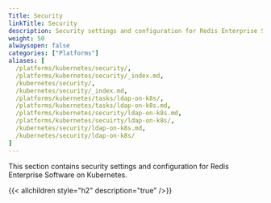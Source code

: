 ```yaml
---
Title: Security
linkTitle: Security
description: Security settings and configuration for Redis Enterprise Software on Kubernetes
weight: 50
alwaysopen: false
categories: ["Platforms"]
aliases: [
  /platforms/kubernetes/security/,
  /platforms/kubernetes/security/_index.md,
  /kubernetes/security/,
  /kubernetes/security/_index.md,
  /platforms/kubernetes/tasks/ldap-on-k8s/,
  /platforms/kubernetes/tasks/ldap-on-k8s.md,
  /platforms/kubernetes/security/ldap-on-k8s.md,
  /platforms/kubernetes/secuirty/ldap-on-k8s/,
  /kubernetes/security/ldap-on-k8s.md,
  /kubernetes/security/ldap-on-k8s/
]
---
```


This section contains security settings and configuration for Redis Enterprise Software on Kubernetes.

{{< allchildren style="h2" description="true" />}}
